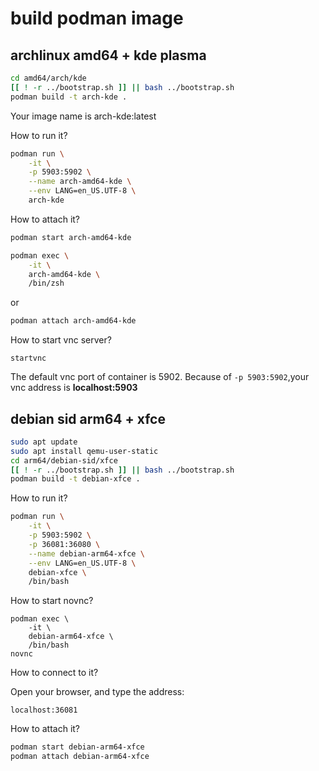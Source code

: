 # build podman image

## archlinux amd64 + kde plasma

```bash
cd amd64/arch/kde
[[ ! -r ../bootstrap.sh ]] || bash ../bootstrap.sh
podman build -t arch-kde .
```

Your image name is arch-kde:latest

How to run it?

```bash
podman run \
    -it \
    -p 5903:5902 \
    --name arch-amd64-kde \
    --env LANG=en_US.UTF-8 \
    arch-kde
```

How to attach it?

```bash
podman start arch-amd64-kde

podman exec \
    -it \
    arch-amd64-kde \
    /bin/zsh
```

or

```bash
podman attach arch-amd64-kde
```

How to start vnc server?

```
startvnc
```

The default vnc port of container is 5902.
Because of `-p 5903:5902`,your vnc address is **localhost:5903**

## debian sid arm64 + xfce

```bash
sudo apt update
sudo apt install qemu-user-static
cd arm64/debian-sid/xfce
[[ ! -r ../bootstrap.sh ]] || bash ../bootstrap.sh
podman build -t debian-xfce .
```

How to run it?

```bash
podman run \
    -it \
    -p 5903:5902 \
    -p 36081:36080 \
    --name debian-arm64-xfce \
    --env LANG=en_US.UTF-8 \
    debian-xfce \
    /bin/bash
```

How to start novnc?

```
podman exec \
    -it \
    debian-arm64-xfce \
    /bin/bash
novnc
```

How to connect to it?

Open your browser, and type the address:

```
localhost:36081
```

How to attach it?

```bash
podman start debian-arm64-xfce
podman attach debian-arm64-xfce
```
